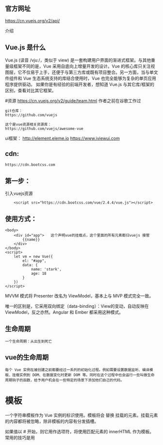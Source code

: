 ## 官方网址
https://cn.vuejs.org/v2/api/

介绍

## Vue.js 是什么

Vue.js (读音 /vjuː/，类似于 view) 是一套构建用户界面的渐进式框架。与其他重量级框架不同的是，Vue 采用自底向上增量开发的设计。Vue 的核心库只关注视图层，它不仅易于上手，还便于与第三方库或既有项目整合。另一方面，当与单文件组件和 Vue 生态系统支持的库结合使用时，Vue 也完全能够为复杂的单页应用程序提供驱动。
如果你是有经验的前端开发者，想知道 Vue.js 与其它库/框架的区别，查看对比其它框架。


#资源
    https://cn.vuejs.org/v2/guide/team.html
    作者之前在谷歌工作过

    git仓库：
    https://github.com/vuejs

    这个是vue资源相关资源库：
    https://github.com/vuejs/awesome-vue

ui框架：
    http://element.eleme.io
    https://www.iviewui.com




## cdn:
    https://cdn.bootcss.com
## 第一步：
引入vuejs资源

```
    <script src="https://cdn.bootcss.com/vue/2.4.4/vue.js"></script>

```

## 使用方式：

```
<body>
    <div id="app">   这个声明vue的挂载点，这个里面的所有元素都归vuejs 接管
        {{name}}
    </div>
</body>
<script>
    let vm = new Vue({
        el: "#app",
        data: {
            name: 'stark',
            age: 18
        }
    })
</script>
```

MVVM 模式将 Presenter 改名为 ViewModel，基本上与 MVP 模式完全一致。

唯一的区别是，它采用双向绑定（data-binding）：View的变动，自动反映在 ViewModel，反之亦然。Angular 和 Ember 都采用这种模式。

## 生命周期
    一个生命周期：从出生到死亡


## vue的生命周期
    每个 Vue 实例在被创建之前都要经过一系列的初始化过程。例如需要设置数据监听、编译模板、挂载实例到 DOM、在数据变化时更新 DOM 等。同时在这个过程中也会运行一些叫做生命周期钩子的函数，给予用户机会在一些特定的场景下添加他们自己的代码。


# 模板
一个字符串模板作为 Vue 实例的标识使用。模板将会 替换 挂载的元素。挂载元素的内容都将被忽略，除非模板的内容有分发插槽。

如果值以 # 开始，则它用作选项符，将使用匹配元素的 innerHTML 作为模板。常用的技巧是用 <script type="x-template"> 包含模板。
驼峰命名的在body中要改成  -  连接

# 插槽

```
<div id="box">
        <shudong>
            <div>此时这里面写的东西替换掉 slot 的位置</div>
        </shudong>
    </div>

    <!-- 模版内容 -->
<template id="stark">
    <div>
        <slot>
            slot开始位置
        </slot>
        <h1>
            slot 开始
        </h1>
    </div>
</template>
```


在组件里面写template后，默认会把组件里面的内容替换掉
如果想让组件里面的内容显示，使用slot

在模版里面写入 <slot></slot>
可以让组件里面的内容来替换这个位置

```
<script>
    let vm = new Vue({
        el: "#box",
        data: {
            a: 'aaa'
        },
        //组件
        components: {
            'shudong': {
                template: '#stark'
            }
        }
    })
</script>
```